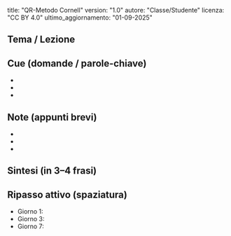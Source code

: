 title: "QR-Metodo Cornell"
version: "1.0"
autore: "Classe/Studente"
licenza: "CC BY 4.0"
ultimo_aggiornamento: "01-09-2025"

## Tema / Lezione


## Cue (domande / parole-chiave)
- 
- 
- 

## Note (appunti brevi)
- 
- 
- 

## Sintesi (in 3–4 frasi)


## Ripasso attivo (spaziatura)
- Giorno 1: 
- Giorno 3: 
- Giorno 7: 